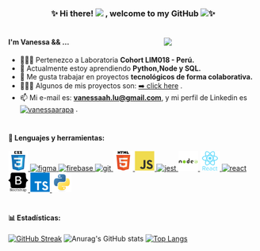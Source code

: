   <div id="header" align="justify">
   <h3 align="center">✨ Hi there!
       <img src="https://em-content.zobj.net/source/noto-emoji-animations/344/waving-hand_light-skin-tone_1f44b-1f3fb_1f3fb.gif" width="20"></img>
       , welcome to my GitHub 
       <img src="https://raw.githubusercontent.com/gist/ManulMax/2d20af60d709805c55fd784ca7cba4b9/raw/bcfeac7604f674ace63623106eb8bb8471d844a6/github.gif"                    width="30">✨
   </h3>
  </div>

# 
 <img align="right" src="https://i.pinimg.com/originals/08/fb/61/08fb615b1a389de5bc0410136d75f50d.gif" width="190"></img>
 
#### I'm Vanessa && ...
  - 👩🏻‍🎓 Pertenezco a Laboratoria **Cohort LIM018 - Perú.**
  - 📝 Actualmente estoy aprendiendo **Python,Node y SQL.** 
  - 🤝 Me gusta trabajar en proyectos **tecnológicos de forma colaborativa.**
  - 👩🏻‍💻 Algunos de mis proyectos son: [➡️ click here](https://github.com/brivanessa?tab=repositories) .
  - 📫 Mi e-mail es: **vanessaah.lu@gmail.com**, y mi perfil de Linkedin es 
      <a href="https://linkedin.com/in/vanessaarapa" target="blank"><img align="center" src="https://raw.githubusercontent.com/rahuldkjain/github-profile-readme-generator/master/src/images/icons/Social/linked-in-alt.svg" alt="vanessaarapa" height="18" width="28" /></a> .

#
#### 🔨 Lenguajes y herramientas:

<div id="tools" align="left" >
  <p align="left"> 
    <a href="https://www.w3schools.com/css/" target="_blank" rel="noreferrer"> 
      <img src="https://raw.githubusercontent.com/devicons/devicon/master/icons/css3/css3-original-wordmark.svg" alt="css3" width="40" height="40"/> 
    </a> 
    <a href="https://www.figma.com/" target="_blank" rel="noreferrer"> 
      <img src="https://www.vectorlogo.zone/logos/figma/figma-icon.svg" alt="figma" width="40" height="40"/> 
    </a> 
    <a href="https://firebase.google.com/" target="_blank" rel="noreferrer"> 
      <img src="https://www.vectorlogo.zone/logos/firebase/firebase-icon.svg" alt="firebase" width="40" height="40"/> 
    </a> 
    <a href="https://git-scm.com/" target="_blank" rel="noreferrer"> 
      <img src="https://www.vectorlogo.zone/logos/git-scm/git-scm-icon.svg" alt="git" width="40" height="40"/> 
    </a> 
    <a href="https://www.w3.org/html/" target="_blank" rel="noreferrer"> 
      <img src="https://raw.githubusercontent.com/devicons/devicon/master/icons/html5/html5-original-wordmark.svg" alt="html5" width="40" height="40"/> 
    </a> 
    <a href="https://developer.mozilla.org/en-US/docs/Web/JavaScript" target="_blank" rel="noreferrer"> 
      <img src="https://raw.githubusercontent.com/devicons/devicon/master/icons/javascript/javascript-original.svg" alt="javascript" width="40" height="40"/> 
    </a> 
    <a href="https://jestjs.io" target="_blank" rel="noreferrer"> 
      <img src="https://www.vectorlogo.zone/logos/jestjsio/jestjsio-icon.svg" alt="jest" width="40" height="40"/> 
    </a> 
    <a href="https://nodejs.org" target="_blank" rel="noreferrer"> 
      <img src="https://raw.githubusercontent.com/devicons/devicon/master/icons/nodejs/nodejs-original-wordmark.svg" alt="nodejs" width="40" height="40"/> 
    </a> 
    <a href="https://reactjs.org/" target="_blank" rel="noreferrer"> 
      <img src="https://raw.githubusercontent.com/devicons/devicon/master/icons/react/react-original-wordmark.svg" alt="react" width="40" height="40"/> 
    </a> 
    <a href="https://angular.io" target="_blank" rel="noreferrer"> 
      <img src="https://angular.io/assets/images/logos/angular/angular.svg" alt="react" width="40" height="40"/> 
    </a> 
    <a href="https://getbootstrap.com" target="_blank" rel="noreferrer"> 
      <img src="https://raw.githubusercontent.com/devicons/devicon/master/icons/bootstrap/bootstrap-plain-wordmark.svg" alt="react" width="40" height="40"/> 
    </a> 
    <a href="https://www.typescriptlang.org/" target="_blank" rel="noreferrer"> 
      <img src="https://raw.githubusercontent.com/devicons/devicon/master/icons/typescript/typescript-original.svg" alt="react" width="40" height="40"/> 
    </a> 
    <a href="https://www.python.org" target="_blank" rel="noreferrer"> 
      <img src="https://raw.githubusercontent.com/devicons/devicon/master/icons/python/python-original.svg" alt="react" width="40" height="40"/> 
    </a> 
  </p>
</div> 

#
#### 📊 Estadísticas:

[![GitHub Streak](https://streak-stats.demolab.com?user=brivanessa&theme=radical&hide_border=true&locale=es)](https://git.io/streak-stats)
![Anurag's GitHub stats](https://github-readme-stats.vercel.app/api?username=brivanessa&show_icons=true&theme=radical)
[![Top Langs](https://github-readme-stats.vercel.app/api/top-langs/?username=brivanessa&layout=compact)](https://github.com/anuraghazra/github-readme-stats)


